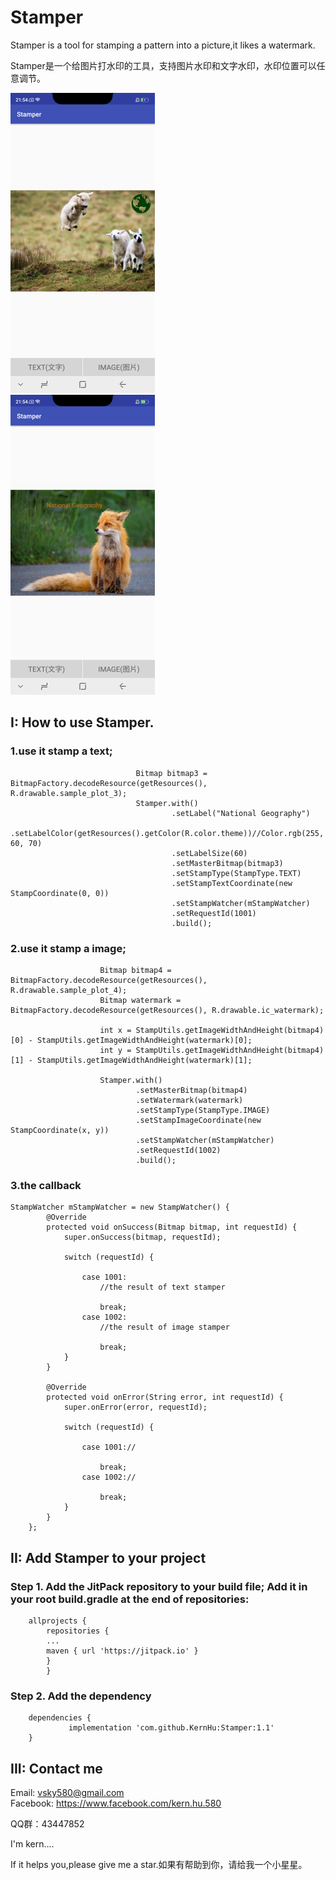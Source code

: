 # Stamper
Stamper is a tool for stamping a pattern into a picture,it likes a watermark.

Stamper是一个给图片打水印的工具，支持图片水印和文字水印，水印位置可以任意调节。



![](https://github.com/KernHu/Stamper/raw/master/screenshot/screenshot1.png)  
![](https://github.com/KernHu/Stamper/raw/master/screenshot/screenshot2.png)  

##  I: How to use Stamper.
### 1.use it stamp a text;

```
                            Bitmap bitmap3 = BitmapFactory.decodeResource(getResources(), R.drawable.sample_plot_3);
                            Stamper.with()
                                    .setLabel("National Geography")
                                    .setLabelColor(getResources().getColor(R.color.theme))//Color.rgb(255, 60, 70)
                                    .setLabelSize(60)
                                    .setMasterBitmap(bitmap3)
                                    .setStampType(StampType.TEXT)
                                    .setStampTextCoordinate(new StampCoordinate(0, 0))
                                    .setStampWatcher(mStampWatcher)
                                    .setRequestId(1001)
                                    .build();
```

### 2.use it stamp a image;

```
                    Bitmap bitmap4 = BitmapFactory.decodeResource(getResources(), R.drawable.sample_plot_4);
                    Bitmap watermark = BitmapFactory.decodeResource(getResources(), R.drawable.ic_watermark);

                    int x = StampUtils.getImageWidthAndHeight(bitmap4)[0] - StampUtils.getImageWidthAndHeight(watermark)[0];
                    int y = StampUtils.getImageWidthAndHeight(bitmap4)[1] - StampUtils.getImageWidthAndHeight(watermark)[1];

                    Stamper.with()
                            .setMasterBitmap(bitmap4)
                            .setWatermark(watermark)
                            .setStampType(StampType.IMAGE)
                            .setStampImageCoordinate(new StampCoordinate(x, y))
                            .setStampWatcher(mStampWatcher)
                            .setRequestId(1002)
                            .build();
```
### 3.the callback

```
StampWatcher mStampWatcher = new StampWatcher() {
        @Override
        protected void onSuccess(Bitmap bitmap, int requestId) {
            super.onSuccess(bitmap, requestId);
			
            switch (requestId) {

                case 1001:
                    //the result of text stamper

                    break;
                case 1002:
                    //the result of image stamper

                    break;
            }
        }

        @Override
        protected void onError(String error, int requestId) {
            super.onError(error, requestId);

            switch (requestId) {

                case 1001://

                    break;
                case 1002://

                    break;
            }
        }
    };

```

## II: Add Stamper to your project

### Step 1. Add the JitPack repository to your build file; Add it in your root build.gradle at the end of repositories:
```
	allprojects {
        repositories {
        ...
        maven { url 'https://jitpack.io' }
        }
        }
```
### Step 2. Add the dependency
```
	dependencies {
	         implementation 'com.github.KernHu:Stamper:1.1'
	}
```
## III: Contact me

Email: vsky580@gmail.com  
Facebook: https://www.facebook.com/kern.hu.580

QQ群：43447852

I'm kern....

If it helps you,please give me a star.如果有帮助到你，请给我一个小星星。

